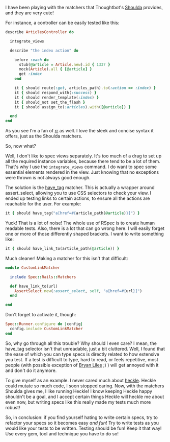I have been playing with the matchers that Thoughtbot's
[Shoulda](http://www.thoughtbot.com/projects/shoulda/) provides, and they are very cute!

For instance, a controller can be easily tested like this:

``` ruby
describe ArticlesController do

  integrate_views

  describe "the index action" do

    before :each do
      stub(@article = Article.new).id { 1337 }
      mock(Article).all { [@article] }
      get :index
    end

    it { should route(:get, articles_path).to(:action => :index) }
    it { should respond_with(:success) }
    it { should render_template(:index) }
    it { should_not set_the_flash }
    it { should assign_to(:articles).with([@article]) }

  end
end
```

As you see I'm a fan of [rr](http://github.com/btakita/rr/) as well. I love the sleek and concise
syntax it offers, just as the Shoulda matchers.

So, now what?

Well, I don't like to spec views separately. It's too much of a drag to set up all the required
instance variables, because there tend to be a lot of them. That's why I use the `integrate_views`
command. I do want to spec some essential elements rendered in the view. Just knowing that no
exceptions were thrown is not always good enough.

The solution is the [have_tag](http://rubypond.com/articles/2008/03/31/using-rspec-have_tag/)
matcher. This is actually a wrapper around assert_select, allowing you to use CSS selectors to check
your view. I ended up testing links to certain actions, to ensure all the actions are reachable for
the user. For example:

``` ruby
it { should have_tag("a[href=#{article_path(@article)}]") }
```

Yuck! That is a lot of noise! The whole use of RSpec is to create human readable tests. Also, there
is a lot that can go wrong here. I will easily forget one or more of those differently shaped
brackets. I want to write something like:

``` ruby
it { should have_link_to(article_path(@article)) }
```

Much cleaner! Making a matcher for this isn't that difficult:

``` ruby
module CustomLinkMatcher

  include Spec::Rails::Matchers

  def have_link_to(url)
    AssertSelect.new(:assert_select, self, "a[href=#{url}]")
  end

end
```

Don't forget to activate it, though:

``` ruby
Spec::Runner.configure do |config|
  config.include CustomLinkMatcher
end
```

So, why go through all this trouble? Why should I even care? I mean, the have_tag selector isn't
that unreadable, just a bit cluttered. Well, I found that the ease of which you can type specs is
directly related to how extensive you test. If a test is difficult to type, hard to read, or feels
repetitive, most people (with possible exception of [Bryan Liles](http://smartic.us/) ;) ) will get
annoyed with it and don't do it anymore.

To give myself as an example. I never cared much about [heckle](http://ruby.sadi.st/Heckle.html).
Heckle could mutate so much code, I soon stopped caring. Now, with the matchers Shoulda gives me, I
like running Heckle! I know keeping Heckle happy shouldn't be a goal, and I accept certain things
Heckle will heckle me about even now, but writing specs like this really made my tests much more
robust!

So, in conclusion: if you find yourself hating to write certain specs, try to refactor your specs so
it becomes easy *and fun*! Try to write tests as you would like your tests to be written. Testing
should be fun! Keep it that way! Use every gem, tool and technique you have to do so!
